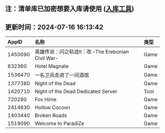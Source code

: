 ## 注：清单库已加密想要入库请使用 ([入库工具](https://github.com/BlankTMing/ManifestAutoUpdate/releases))

## 更新时间：2024-07-16 16:13:42
| AppID | 名称 | 类型  |
| :-------------------- | :----------------------------- | :----------- |
| 1450090 | 英雄传说：闪之轨迹II：改 –The Erebonian Civil War-| Game |
| 832360 | Hotel Magnate| Game |
| 1536470 | 一名卫兵走进了一间酒馆| Game |
| 1377380 | Night of the Dead| Game |
| 1420710 | Night of the Dead Dedicated Server| Tool |
| 720280 | Fox Hime| Game |
| 2414630 | Hollow Cocoon| Game |
| 1403440 | Broken Roads| Game |
| 1519090 | Welcome to ParadiZe| Game |
